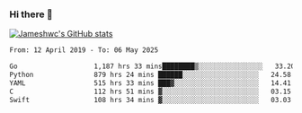 ### Hi there 👋

[![Jameshwc's GitHub stats](https://github-readme-stats.vercel.app/api?username=jameshwc)](https://github.com/anuraghazra/github-readme-stats)

<!--START_SECTION:waka-->

```txt
From: 12 April 2019 - To: 06 May 2025

Go                   1,187 hrs 33 mins████████▒░░░░░░░░░░░░░░░░   33.20 %
Python               879 hrs 24 mins ██████░░░░░░░░░░░░░░░░░░░   24.58 %
YAML                 515 hrs 33 mins ███▓░░░░░░░░░░░░░░░░░░░░░   14.41 %
C                    112 hrs 51 mins ▓░░░░░░░░░░░░░░░░░░░░░░░░   03.15 %
Swift                108 hrs 34 mins ▓░░░░░░░░░░░░░░░░░░░░░░░░   03.03 %
```

<!--END_SECTION:waka-->